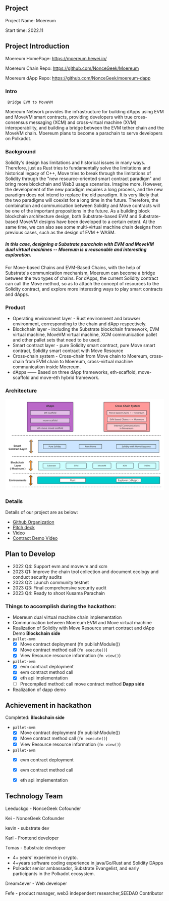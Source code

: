 ## Project

Project Name: Moereum

Start time: 2022.11

## Project Introduction

Moereum HomePage: https://moereum.hewei.in/

Moereum Chain Repo: https://github.com/NonceGeek/Moereum

Moereum dApp Repo:  https://github.com/NonceGeek/moereum-dapp

### Intro

	 Bridge EVM to MoveVM

Moereum Network provides the infrastructure for building dApps using EVM and MoveVM smart contracts, providing developers with true cross-consensus messaging (XCM) and cross-virtual machine (XVM) interoperability, and building a bridge between the EVM tether chain and the MoveVM chain. Moereum plans to become a parachain to serve developers on Polkadot.

### Background

Solidity's design has limitations and historical issues in many ways.
Therefore, just as Rust tries to fundamentally solve the limitations and historical legacy of C++, Move tries to break through the limitations of Solidity through the "new resource-oriented smart contract paradigm" and bring more blockchain and Web3 usage scenarios. Imagine more.
However, the development of the new paradigm requires a long process, and the new paradigm does not intend to replace the old paradigm. It is very likely that the two paradigms will coexist for a long time in the future. Therefore, the combination and communication between Solidity and Move contracts will be one of the important propositions in the future.
As a building block blockchain architecture design, both Substrate-based EVM and Substrate-based MoveVM designs have been developed to a certain extent. At the same time, we can also see some multi-virtual machine chain designs from previous cases, such as the design of EVM + WASM.

##### In this case, designing a Substrate parachain with EVM and MoveVM dual virtual machines -- Moereum is a reasonable and interesting exploration.

For Move-based Chains and EVM-Based Chains, with the help of Substrate's communication mechanism, Moereum can become a bridge between the two types of chains.
For dApps, the current Solidity contract can call the Move method, so as to attach the concept of resources to the Solidity contract, and explore more interesting ways to play smart contracts and dApps.

### Product

* Operating environment layer - Rust environment and browser environment, corresponding to the chain and dApp respectively.
* Blockchain layer - including the Substrate blockchain framework, EVM virtual machine, MoveVM virtual machine, XCM communication pallet and other pallet sets that need to be used.
* Smart contract layer - pure Solidity smart contract, pure Move smart contract, Solidity smart contract with Move Resource 
* Cross-chain system - Cross-chain from Move chain to Moereum, cross-chain from EVM chain to Moereum, cross-virtual machine communication inside Moereum.
* dApps —— Based on three dApp frameworks, eth-scaffold, move-scaffold and move-eth hybrid framework.

### Architecture

![WechatIMG48](./docs/tech.png)

### Details

Details of our project are as below: 

* [Github Organization](https://github.com/NonceGeek)
* [Pitch deck](./docs/Moereum.pdf)
* [Video](./docs/demo.mp4)
* [Contract Demo Video](./docs/Moereum_Demo.mp4)

## Plan to Develop

* 2022 Q4: Support evm and movevm and xcm
* 2023 Q1: Improve the chain tool collection and document ecology and conduct security audits
* 2023 Q2: Launch community testnet
* 2023 Q3: Final comprehensive security audit
* 2023 Q4: Ready to shoot Kusama Parachain

### Things to accomplish during the hackathon:

-   Moereum dual virtual machine chain implementation
-   Communication between Moereum EVM and Move virtual machine
-   Realization of Solidity with Move Resource smart contract and dApp Demo
    **Blockchain side**
-   `pallet-mvm`
    - [x] Move contract deployment (fn publishModule())
    - [x] Move contract method call (`fn execute()`)
    - [x] View Resource resource information (`fn view()`)
-   `pallet-evm`
    - [x] evm contract deployment
    - [x] evm contract method call
    - [x] eth api implementation
    - [ ] Precompiled method: call move contract method
      **Dapp side**
-   Realization of dapp demo

## Achievement in hackathon

Completed:
**Blockchain side**

- `pallet-mvm`
  - [x] Move contract deployment (fn publishModule())
  - [x] Move contract method call (`fn execute()`)
  - [x] View Resource resource information (`fn view()`)
- `pallet-evm`
  - [x] evm contract deployment
  - [x] evm contract method call
  - [x] eth api implementation


## Technology Team

Leeduckgo - NonceGeek Cofounder

Kei - NonceGeek Cofounder

kevin - substrate dev

Karl -  Frontend developer

Tomas - Substrate developer

- 4+ years’ experience in crypto.
- 4+years software coding experience in java/Go/Rust and Solidity DApps
- Polkadot senior ambassador, Substrate Evangelist, and early participants in the Polkadot ecosystem.

Dream4ever - Web developer

Fefe - product manager, web3 independent researcher,SEEDAO Contributor